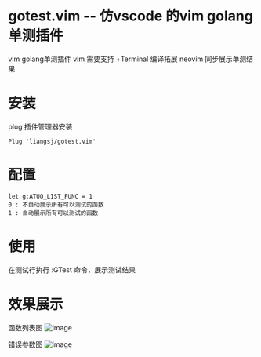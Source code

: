 # gotest.vim -- 仿vscode 的vim golang单测插件
vim golang单测插件
vim 需要支持 +Terminal 编译拓展
neovim 同步展示单测结果

# 安装 
plug 插件管理器安装
```
Plug 'liangsj/gotest.vim'
```

# 配置
```
let g:ATUO_LIST_FUNC = 1
0 : 不自动展示所有可以测试的函数
1 : 自动展示所有可以测试的函数
```

# 使用
在测试行执行 :GTest 命令，展示测试结果

# 效果展示
函数列表图
![image](https://github.com/liangsj/gotest.vim/blob/main/doc/lists.jpg) 


错误参数图
![image](https://github.com/liangsj/gotest.vim/blob/main/doc/error.jpg) 



